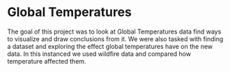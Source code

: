 # Global Temperatures

The goal of this project was to look at Global Temperatures data find ways to visualize and draw conclusions from it. We were also tasked with finding a dataset and exploring the effect global temperatures have on the new data. In this instanced we used wildfire data and compared how temperature affected them. 
